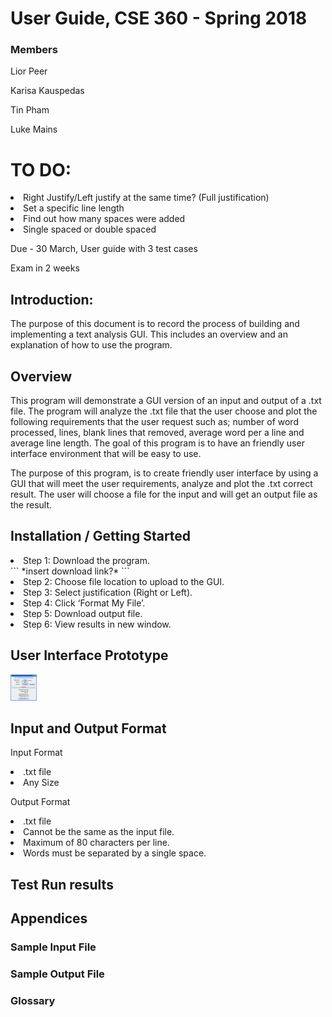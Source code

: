 # User Guide, CSE 360 - Spring 2018

### Members
<p>Lior Peer</p>
<p>Karisa Kauspedas</p>
<p>Tin Pham</p>
<p>Luke Mains</p>

# TO DO:
<li>Right Justify/Left justify at the same time? (Full justification)</li>
<li>Set a specific line length</li>
<li>Find out how many spaces were added</li>
<li>Single spaced or double spaced</li>

Due - 30 March, User guide with 3 test cases

Exam in 2 weeks


## Introduction:
<p>The purpose of this document is to record the process of building and implementing a text analysis GUI. This includes an overview and an explanation of how to use the program.</p>

## Overview

<p>This program will demonstrate a GUI version of an input and output of a .txt file. The program will analyze the .txt file that the user choose and plot the following requirements that the user request such as; number of word processed, lines, blank lines that removed, average word per a line and average line length. The goal of this program is to have an friendly user interface environment that will be easy to use.

The purpose of this program, is to create friendly user interface by using a GUI that will meet the user requirements, analyze and plot the .txt correct result. The user will choose a file for the input and will get an output file as the result.</p>

## Installation / Getting Started

<li>Step 1: Download the program.</li>
```
*insert download link?*
```

<li>Step 2: Choose file location to upload to the GUI.</li>
<li>Step 3: Select justification (Right or Left).</li>
<li>Step 4: Click ‘Format My File’.</li>
<li>Step 5: Download output file.</li>
<li>Step 6: View results in new window.</li>

## User Interface Prototype
<img src="userInterface-screen1.JPG" height="42" width="42">

## Input and Output Format
Input Format
<li>.txt file</li>
<li>Any Size</li>

Output Format
<li>.txt file</li>
<li>Cannot be the same as the input file.</li>
<li>Maximum of 80 characters per line.</li>
<li>Words must be separated by a single space.</li>

## Test Run results

## Appendices

### Sample Input File

### Sample Output File

### Glossary
